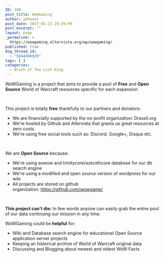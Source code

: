 ```yaml
---
ID: 100
post_title: WoWGaming
author: yehonal
post_date: 2017-05-23 20:39:09
post_excerpt: ""
layout: page
_permalink: >
  https://wowgaming.altervista.org/wp/wowgaming/
published: true
dsq_thread_id:
  - "5844046929"
tags: [ ]
categories:
  - Wrath of The Lich King
---
```

WoWGaming is a project that aims to provide a pool of <strong>Free</strong> and<strong> Open Source</strong> World of Warcraft resources specific for each expansion

&nbsp;

This project is totally <strong>free</strong> thankfully to our partners and donators:
<ul>
 	<li>We are financially supported by the no-profit organization: Drassil.org</li>
 	<li>We're hosted by Github and Altervista that grants us great resources at zero costs.</li>
 	<li>We're using free social tools such as: Discord, Google+, Disqus etc.</li>
</ul>
&nbsp;

We are <strong>Open Source</strong> because:
<ul>
 	<li>We're using aowow and trinitycore/azerothcore database for our db search engine</li>
 	<li>We're using a modified and open source version of wordpress for our wiki</li>
 	<li>All projects are stored on github organization: <a href="https://github.com/wowgame/">https://github.com/wowgame/</a></li>
</ul>
&nbsp;

<strong>This project can't die:</strong> In few words anyone can easily grab the entire pool of our data continuing our mission in any time.
<div class=" bd-layoutcontainer-5 bd-columns bd-no-margins">
<div class="bd-container-inner">
<div class="container-fluid">
<div class="row ">WoWGaming could be <strong>helpful</strong> for:
<ul>
 	<li>Wiki and Database search engine for educational Open Source application server projects</li>
 	<li>Keeping an historical archive of World of Warcraft original data</li>
 	<li>Discussing and Blogging about newest and oldest WoW Facts</li>
</ul>
</div>
</div>
</div>
</div>